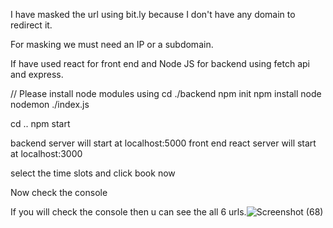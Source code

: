 I have masked the url using bit.ly because I don't have any domain to redirect it.

For masking we must need an IP or a subdomain.

If have used react for front end and Node JS for backend using fetch api and express.


// Please install node modules using 
cd ./backend
npm init 
npm install node
nodemon ./index.js

cd ..
npm start
 
backend server will start at localhost:5000
front end react server will start at localhost:3000
 
select the time slots and click book now 
 
Now check the console

If you will check the console then u can see the all 6 urls.![Screenshot (68)](https://user-images.githubusercontent.com/83391423/166048524-73f0a1a2-22a6-4360-be39-42c15813d602.png)
